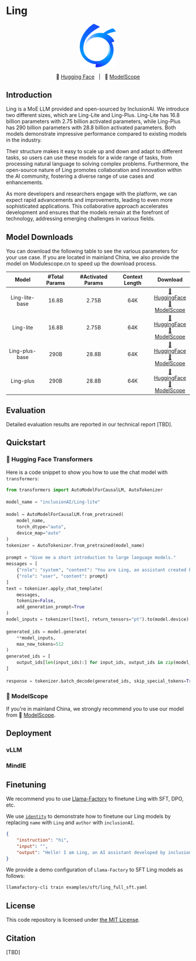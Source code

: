 # Ling

<p align="center">
    <img src="./figures/ant-bailing.png" width="100"/>
<p>

<p align="center">
          🤗 <a href="https://huggingface.co/inclusionAI">Hugging Face</a>&nbsp&nbsp | &nbsp&nbsp🤖 <a href="https://modelscope.cn/organization/inclusionAI">ModelScope</a>

## Introduction

Ling is a MoE LLM provided and open-sourced by InclusionAI. We introduce two different sizes, which are Ling-Lite and Ling-Plus. Ling-Lite has 16.8 billion parameters with 2.75 billion activated parameters, while Ling-Plus has 290 billion parameters with 28.8 billion activated parameters. Both models demonstrate impressive performance compared to existing models in the industry.

Their structure makes it easy to scale up and down and adapt to different tasks, so users can use these models for a wide range of tasks, from processing natural language to solving complex problems. Furthermore, the open-source nature of Ling promotes collaboration and innovation within the AI community, fostering a diverse range of use cases and enhancements.

As more developers and researchers engage with the platform, we can expect rapid advancements and improvements, leading to even more sophisticated applications. This collaborative approach accelerates development and ensures that the models remain at the forefront of technology, addressing emerging challenges in various fields.

## Model Downloads

You can download the following table to see the various parameters for your use case. If you are located in mainland China, we also provide the model on Modulescope.cn to speed up the download process.

<div align="center">

|     **Model**      | **#Total Params** | **#Activated Params** | **Context Length** | **Download** |
| :----------------: | :---------------: | :-------------------: | :----------------: | :----------: |
| Ling-lite-base |       16.8B       |         2.75B         |        64K         |      [🤗 HuggingFace](https://huggingface.co/inclusionAI/Ling-lite-base) <br>[🤖 ModelScope](https://www.modelscope.cn/models/inclusionAI/Ling-lite-base) |
| Ling-lite |       16.8B       |         2.75B         |        64K         |     [🤗 HuggingFace](https://huggingface.co/inclusionAI/Ling-lite) <br>[🤖 ModelScope](https://www.modelscope.cn/models/inclusionAI/Ling-lite)     |
| Ling-plus-base |       290B        |         28.8B         |        64K         |     [🤗 HuggingFace](https://huggingface.co/inclusionAI/Ling-plus-base) <br>[🤖 ModelScope](https://www.modelscope.cn/models/inclusionAI/Ling-plus-base)     |
| Ling-plus |       290B        |         28.8B         |        64K         |     [🤗 HuggingFace](https://huggingface.co/inclusionAI/Ling-plus) <br>[🤖 ModelScope](https://www.modelscope.cn/models/inclusionAI/Ling-plus)     |
</div>

## Evaluation

Detailed evaluation results are reported in our technical report [TBD].

## Quickstart
### 🤗 Hugging Face Transformers

Here is a code snippet to show you how to use the chat model with `transformers`:

```python
from transformers import AutoModelForCausalLM, AutoTokenizer

model_name = "inclusionAI/Ling-lite"

model = AutoModelForCausalLM.from_pretrained(
    model_name,
    torch_dtype="auto",
    device_map="auto"
)
tokenizer = AutoTokenizer.from_pretrained(model_name)

prompt = "Give me a short introduction to large language models."
messages = [
    {"role": "system", "content": "You are Ling, an assistant created by inclusionAI"},
    {"role": "user", "content": prompt}
]
text = tokenizer.apply_chat_template(
    messages,
    tokenize=False,
    add_generation_prompt=True
)
model_inputs = tokenizer([text], return_tensors="pt").to(model.device)

generated_ids = model.generate(
    **model_inputs,
    max_new_tokens=512
)
generated_ids = [
    output_ids[len(input_ids):] for input_ids, output_ids in zip(model_inputs.input_ids, generated_ids)
]

response = tokenizer.batch_decode(generated_ids, skip_special_tokens=True)[0]
```

### 🤖 ModelScope

If you're in mainland China, we strongly recommend you to use our model from 🤖 <a href="https://modelscope.cn/organization/inclusionAI">ModelScope</a>.

## Deployment

### vLLM

### MindIE

## Finetuning

We recommend you to use [Llama-Factory](https://github.com/hiyouga/LLaMA-Factory) to finetune Ling with SFT, DPO, etc.

We use [`identity`](https://github.com/hiyouga/LLaMA-Factory/blob/main/data/identity.json) to demonstrate how to finetune our Ling models by replacing `name` with `Ling` and `author` with `inclusionAI`.

```json
{
    "instruction": "hi",
    "input": "",
    "output": "Hello! I am Ling, an AI assistant developed by inclusionAI. How can I assist you today?"
}
```

We provide a demo configuration of `Llama-Factory` to SFT Ling models as follows:

```bash
llamafactory-cli train examples/sft/ling_full_sft.yaml
```

## License
This code repository is licensed under [the MIT License](https://github.com/inclusionAI/Ling/blob/master/LICENCE).

## Citation
[TBD]
